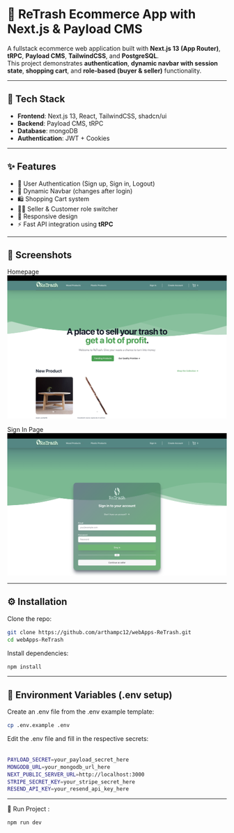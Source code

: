 # 🛒 ReTrash Ecommerce App with Next.js & Payload CMS

A fullstack ecommerce web application built with **Next.js 13 (App Router)**, **tRPC**, **Payload CMS**, **TailwindCSS**, and **PostgreSQL**.  
This project demonstrates **authentication**, **dynamic navbar with session state**, **shopping cart**, and **role-based (buyer & seller)** functionality.

---

## 🚀 Tech Stack
- **Frontend**: Next.js 13, React, TailwindCSS, shadcn/ui
- **Backend**: Payload CMS, tRPC
- **Database**: mongoDB
- **Authentication**: JWT + Cookies


---

## ✨ Features
- 🔐 User Authentication (Sign up, Sign in, Logout)  
- 🧾 Dynamic Navbar (changes after login)  
- 🛍 Shopping Cart system  
- 👨‍💼 Seller & Customer role switcher  
- 📱 Responsive design  
- ⚡ Fast API integration using **tRPC**  

---

## 📸 Screenshots
Homepage  
![Homepage](homepage.png)

Sign In Page  
![Sign In](singin.png)

---
## ⚙️ Installation

Clone the repo:
```bash
git clone https://github.com/arthampc12/webApps-ReTrash.git
cd webApps-ReTrash
```
Install dependencies:
```bash
npm install
```
---
## 🔧 Environment Variables (.env setup) 

Create an .env file from the .env example template:
```bash
cp .env.example .env
```

Edit the .env file and fill in the respective secrets:
```bash

PAYLOAD_SECRET=your_payload_secret_here
MONGODB_URL=your_mongodb_url_here
NEXT_PUBLIC_SERVER_URL=http://localhost:3000
STRIPE_SECRET_KEY=your_stripe_secret_here
RESEND_API_KEY=your_resend_api_key_here
```
----
🚀 Run Project :
``` bash
npm run dev
```
